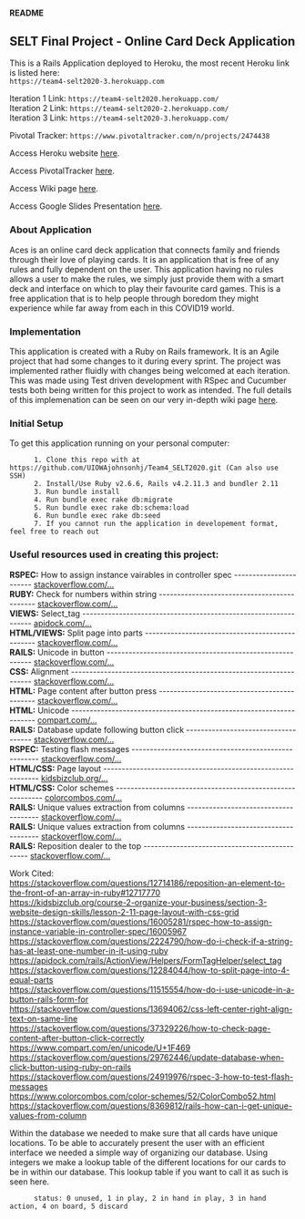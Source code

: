 #### README

## SELT Final Project - Online Card Deck Application

This is a Rails Application deployed to Heroku, the most recent Heroku link is listed here:\
`https://team4-selt2020-3.herokuapp.com`

Iteration 1 Link: `https://team4-selt2020.herokuapp.com/`\
Iteration 2 Link: `https://team4-selt2020-2.herokuapp.com/`\
Iteration 3 Link: `https://team4-selt2020-3.herokuapp.com/`

Pivotal Tracker:  `https://www.pivotaltracker.com/n/projects/2474438` 

Access Heroku website [here](https://team4-selt2020-3.herokuapp.com/).

Access PivotalTracker [here](https://www.pivotaltracker.com/n/projects/2474438).

Access Wiki page [here](https://github.com/UIOWAjohnsonhj/Team4_SELT2020/wiki).

Access Google Slides Presentation [here](https://docs.google.com/presentation/d/114B0pM1KbIk2cb2TxjKetFoW5YXVPDaq9EgHM2aFPkQ/edit?usp=sharing).

### About Application

Aces is an online card deck application that connects family and friends through their love of playing cards. It is an application that is free of any rules and fully dependent on the user. This application having no rules allows a user to make the rules, we simply just provide them with a smart deck and interface on which to play their favourite card games. This is a free application that is to help people through boredom they might experience while far away from each in this COVID19 world.

### Implementation

This application is created with a Ruby on Rails framework. It is an Agile project that had some changes to it during every sprint. The project was implemented rather fluidly with changes being welcomed at each iteration. This was made using Test driven development with RSpec and Cucumber tests both being written for this project to work as intended. The full details of this implemenation can be seen on our very in-depth wiki page [here](https://github.com/UIOWAjohnsonhj/Team4_SELT2020/wiki).

### Initial Setup

To get this application running on your personal computer:

          1. Clone this repo with at https://github.com/UIOWAjohnsonhj/Team4_SELT2020.git (Can also use SSH)
          2. Install/Use Ruby v2.6.6, Rails v4.2.11.3 and bundler 2.11
          3. Run bundle install
          4. Run bundle exec rake db:migrate
          5. Run bundle exec rake db:schema:load
          6. Run bundle exec rake db:seed
          7. If you cannot run the application in developement format, feel free to reach out

### Useful resources used in creating this project:
**RSPEC:** How to assign instance vairables in controller spec ----------------------- [stackoverflow.com/...](https://stackoverflow.com/questions/16005281/rspec-how-to-assign-instance-variable-in-controller-spec/16005967)\
**RUBY:** Check for numbers within string -------------------------------------------- [stackoverflow.com/...](https://stackoverflow.com/questions/2224790/how-do-i-check-if-a-string-has-at-least-one-number-in-it-using-ruby)\
**VIEWS:** Select_tag ---------------------------------------------------------------- [apidock.com/...](https://apidock.com/rails/ActionView/Helpers/FormTagHelper/select_tag)\
**HTML/VIEWS:** Split page into parts ------------------------------------------------ [stackoverflow.com/...](https://stackoverflow.com/questions/12284044/how-to-split-page-into-4-equal-parts)\
**RAILS:** Unicode in button --------------------------------------------------------- [stackoverflow.com/...](https://stackoverflow.com/questions/11515554/how-do-i-use-unicode-in-a-button-rails-form-for)\
**CSS:** Alignment ------------------------------------------------------------------- [stackoverflow.com/...](https://stackoverflow.com/questions/13694062/css-left-center-right-align-text-on-same-line)\
**HTML:** Page content after button press -------------------------------------------- [stackoverflow.com/...](https://stackoverflow.com/questions/37329226/how-to-check-page-content-after-button-click-correctly)\
**HTML:** Unicode -------------------------------------------------------------------- [compart.com/...](https://www.compart.com/en/unicode/U+1F469)\
**RAILS:** Database update following button click ------------------------------------ [stackoverflow.com/...](https://stackoverflow.com/questions/29762446/update-database-when-click-button-using-ruby-on-rails)\
**RSPEC:** Testing flash messages ---------------------------------------------------- [stackoverflow.com/...](https://stackoverflow.com/questions/24919976/rspec-3-how-to-test-flash-messages)\
**HTML/CSS:** Page layout ------------------------------------------------------------ [kidsbizclub.org/...](https://kidsbizclub.org/course-2-organize-your-business/section-3-website-design-skills/lesson-2-11-page-layout-with-css-grid)\
**HTML/CSS:** Color schemes ---------------------------------------------------------- [colorcombos.com/...](https://www.colorcombos.com/color-schemes/52/ColorCombo52.html)\
**RAILS:** Unique values extraction from columns ------------------------------------- [stackoverflow.com/...](https://stackoverflow.com/questions/8369812/rails-how-can-i-get-unique-values-from-column)\
**RAILS:** Unique values extraction from columns ------------------------------------- [stackoverflow.com/...](https://stackoverflow.com/questions/8369812/rails-how-can-i-get-unique-values-from-column)\
**RAILS:** Reposition dealer to the top ---------------------------------------------- [stackoverflow.com/...](https://stackoverflow.com/questions/12714186/reposition-an-element-to-the-front-of-an-array-in-ruby#12717770)



Work Cited:\
https://stackoverflow.com/questions/12714186/reposition-an-element-to-the-front-of-an-array-in-ruby#12717770 \
https://kidsbizclub.org/course-2-organize-your-business/section-3-website-design-skills/lesson-2-11-page-layout-with-css-grid \
https://stackoverflow.com/questions/16005281/rspec-how-to-assign-instance-variable-in-controller-spec/16005967 \
https://stackoverflow.com/questions/2224790/how-do-i-check-if-a-string-has-at-least-one-number-in-it-using-ruby \
https://apidock.com/rails/ActionView/Helpers/FormTagHelper/select_tag \
https://stackoverflow.com/questions/12284044/how-to-split-page-into-4-equal-parts \
https://stackoverflow.com/questions/11515554/how-do-i-use-unicode-in-a-button-rails-form-for \
https://stackoverflow.com/questions/13694062/css-left-center-right-align-text-on-same-line \
https://stackoverflow.com/questions/37329226/how-to-check-page-content-after-button-click-correctly \
https://www.compart.com/en/unicode/U+1F469 \
https://stackoverflow.com/questions/29762446/update-database-when-click-button-using-ruby-on-rails \
https://stackoverflow.com/questions/24919976/rspec-3-how-to-test-flash-messages \
https://www.colorcombos.com/color-schemes/52/ColorCombo52.html \
https://stackoverflow.com/questions/8369812/rails-how-can-i-get-unique-values-from-column



Within the database we needed to make sure that all cards have unique locations. To be able to accurately present the user with an efficient interface we needed a simple way of organizing our database. Using integers we make a lookup table of the different locations for our cards to be in within our database. This lookup table if you want to call it as such is seen here.
          
          status: 0 unused, 1 in play, 2 in hand in play, 3 in hand action, 4 on board, 5 discard
